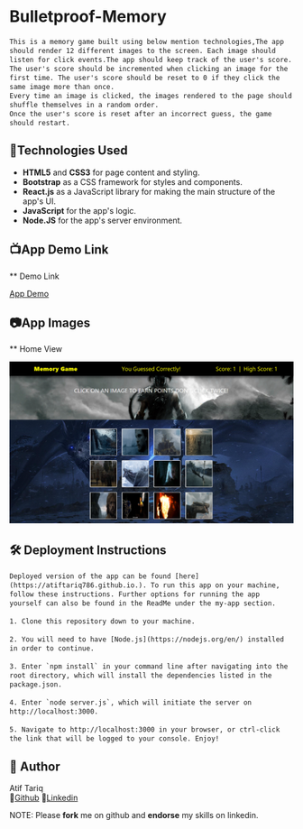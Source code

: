 # Bulletproof-Memory

    This is a memory game built using below mention technologies,The app should render 12 different images to the screen. Each image should listen for click events.The app should keep track of the user's score. The user's score should be incremented when clicking an image for the first time. The user's score should be reset to 0 if they click the same image more than once.
    Every time an image is clicked, the images rendered to the page should shuffle themselves in a random order.
    Once the user's score is reset after an incorrect guess, the game should restart.

## :robot:Technologies Used

- **HTML5** and **CSS3** for page content and styling.
- **Bootstrap** as a CSS framework for styles and components.
- **React.js** as a JavaScript library for making the main structure of the app's UI.
- **JavaScript** for the app's logic.
- **Node.JS** for the app's server environment.

## :tv:App Demo Link

\*\* Demo Link

[App Demo](https://atiftariq786.github.io.)

## :camera:App Images

\*\* Home View

![alt text](https://github.com/atiftariq786/React-Memory-Game/blob/master/memorygame/src/images/Appdemo.png?raw=true "App home view")

## :hammer_and_wrench: Deployment Instructions

    Deployed version of the app can be found [here](https://atiftariq786.github.io.). To run this app on your machine, follow these instructions. Further options for running the app yourself can also be found in the ReadMe under the my-app section.

    1. Clone this repository down to your machine.

    2. You will need to have [Node.js](https://nodejs.org/en/) installed in order to continue.

    3. Enter `npm install` in your command line after navigating into the root directory, which will install the dependencies listed in the package.json.

    4. Enter `node server.js`, which will initiate the server on http://localhost:3000.

    5. Navigate to http://localhost:3000 in your browser, or ctrl-click the link that will be logged to your console. Enjoy!

## :gem: Author

Atif Tariq  
 :link:[Github](https://github.com/atiftariq786)
:link:[Linkedin](https://www.linkedin.com/in/atif-tariq-5b00b089/)

NOTE: Please **fork** me on github and **endorse** my skills on linkedin.
